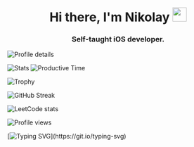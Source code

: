 <h1 align="center">Hi there, I'm Nikolay</a> 
<img src="https://github.com/blackcater/blackcater/raw/main/images/Hi.gif" height="32"/></h1>
<h3 align="center">Self-taught iOS developer.</h3>

![Profile details](https://github-profile-summary-cards.vercel.app/api/cards/profile-details?username=ClearCut3000&theme=github_dark)

![Stats](https://github-profile-summary-cards.vercel.app/api/cards/stats?username=ClearCut3000&theme=github_dark)
![Productive Time](https://github-profile-summary-cards.vercel.app/api/cards/productive-time?username=ClearCut3000&theme=github_dark)


![Trophy](https://github-profile-trophy.vercel.app/?username=ClearCut3000&theme=onedark&margin-w=15&row=1)

![GitHub Streak](https://github-readme-streak-stats.herokuapp.com/?user=ClearCut3000&theme=dark)

![LeetCode stats](https://leetcode-stats-six.vercel.app/api?username=ClearCut3000&theme=dark)

![Profile views](https://komarev.com/ghpvc/?username=ClearCut3000)



[![Typing SVG](https://readme-typing-svg.herokuapp.com?size=9&color=1874F7&lines=Probably+start+coding+for+food+soon...)](https://git.io/typing-svg)

